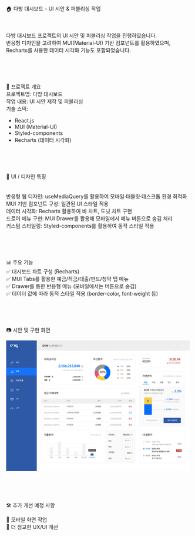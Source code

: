 🏠 다방 대시보드 - UI 시안 & 퍼블리싱 작업 <br/> <br/> <br/>

다방 대시보드 프로젝트의 UI 시안 및 퍼블리싱 작업을 진행하였습니다. <br/>
반응형 디자인을 고려하여 MUI(Material-UI) 기반 컴포넌트를 활용하였으며, Recharts를 사용한 데이터 시각화 기능도 포함되었습니다. <br/>

 <br/> <br/> <br/>

🚀 프로젝트 개요<br/>
프로젝트명: 다방 대시보드<br/>
작업 내용: UI 시안 제작 및 퍼블리싱<br/>
기술 스택:<br/>
 - React.js<br/>
- MUI (Material-UI)<br/>
- Styled-components<br/>
- Recharts (데이터 시각화)<br/>


 <br/> <br/> <br/>

🎨 UI / 디자인 특징 <br/><br/><br/>
반응형 웹 디자인: useMediaQuery를 활용하여 모바일·태블릿·데스크톱 환경 최적화<br/>
MUI 기반 컴포넌트 구성: 일관된 UI 스타일 적용<br/>
데이터 시각화: Recharts 활용하여 바 차트, 도넛 차트 구현<br/>
드로어 메뉴 구현: MUI Drawer를 활용해 모바일에서 메뉴 버튼으로 숨김 처리<br/>
커스텀 스타일링: Styled-components를 활용하여 동적 스타일 적용<br/>


 <br/> <br/> <br/>

📊 주요 기능<br/>
✅ 대시보드 차트 구성 (Recharts)<br/>
✅ MUI Tabs를 활용한 예금/적금/대출/펀드/청약 탭 메뉴<br/>
✅ Drawer를 통한 반응형 메뉴 (모바일에서는 버튼으로 숨김)<br/>
✅ 데이터 값에 따라 동적 스타일 적용 (border-color, font-weight 등)<br/>

 <br/> <br/> <br/>

📷 시안 및 구현 화면<br/>

<img src="./app/src/images/dabang_index.jpg" alt="프로젝트 미리보기" width="500" />


 <br/> <br/> <br/>

🛠 추가 개선 예정 사항<br/>

🔹 모바일 화면 작업 <br/>
🔹 더 정교한 UX/UI 개선<br/>
